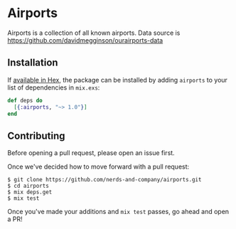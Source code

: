 # Airports

 Airports is a collection of all known airports. Data source is https://github.com/davidmegginson/ourairports-data

## Installation

If [available in Hex](https://hex.pm/docs/publish), the package can be installed
by adding `airports` to your list of dependencies in `mix.exs`:

```elixir
def deps do
  [{:airports, "~> 1.0"}]
end
```

## Contributing

Before opening a pull request, please open an issue first.

Once we've decided how to move forward with a pull request:

    $ git clone https://github.com/nerds-and-company/airports.git
    $ cd airports
    $ mix deps.get
    $ mix test

Once you've made your additions and `mix test` passes, go ahead and open a PR!
